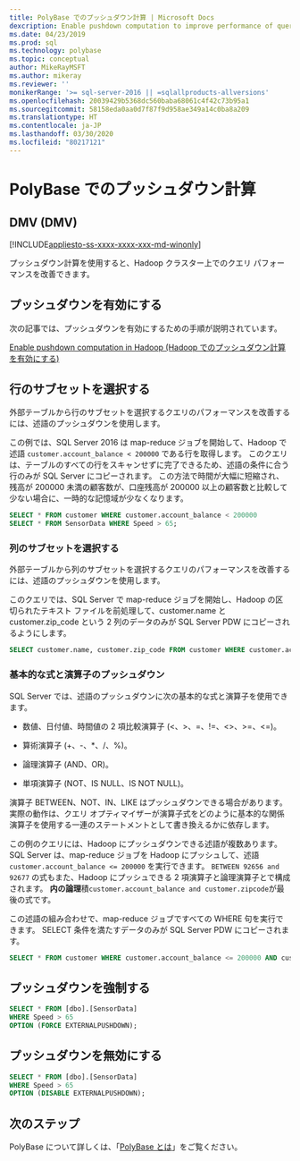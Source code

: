 ```yaml
---
title: PolyBase でのプッシュダウン計算 | Microsoft Docs
dexcription: Enable pushdown computation to improve performance of queries on your Hadoop cluster. You can select a subset of rows/columns in an external table for pushdown.
ms.date: 04/23/2019
ms.prod: sql
ms.technology: polybase
ms.topic: conceptual
author: MikeRayMSFT
ms.author: mikeray
ms.reviewer: ''
monikerRange: '>= sql-server-2016 || =sqlallproducts-allversions'
ms.openlocfilehash: 20039429b5368dc560baba68061c4f42c73b95a1
ms.sourcegitcommit: 58158eda0aa0d7f87f9d958ae349a14c0ba8a209
ms.translationtype: HT
ms.contentlocale: ja-JP
ms.lasthandoff: 03/30/2020
ms.locfileid: "80217121"
---
```

# <a name="pushdown-computations-in-polybase"></a>PolyBase でのプッシュダウン計算

## <a name="dmv"></a>DMV (DMV)

[!INCLUDE[appliesto-ss-xxxx-xxxx-xxx-md-winonly](../../includes/appliesto-ss-xxxx-xxxx-xxx-md-winonly.md)]

プッシュダウン計算を使用すると、Hadoop クラスター上でのクエリ パフォーマンスを改善できます。

## <a name="enable-pushdown"></a>プッシュダウンを有効にする

次の記事では、プッシュダウンを有効にするための手順が説明されています。

[Enable pushdown computation in Hadoop (Hadoop でのプッシュダウン計算を有効にする)](polybase-configure-hadoop.md#pushdown)

## <a name="select-a-subset-of-rows"></a>行のサブセットを選択する

外部テーブルから行のサブセットを選択するクエリのパフォーマンスを改善するには、述語のプッシュダウンを使用します。

この例では、SQL Server 2016 は map-reduce ジョブを開始して、Hadoop で述語 `customer.account_balance < 200000` である行を取得します。 このクエリは、テーブルのすべての行をスキャンせずに完了できるため、述語の条件に合う行のみが SQL Server にコピーされます。 この方法で時間が大幅に短縮され、残高が 200000 未満の顧客数が、口座残高が 200000 以上の顧客数と比較して少ない場合に、一時的な記憶域が少なくなります。

```sql
SELECT * FROM customer WHERE customer.account_balance < 200000
SELECT * FROM SensorData WHERE Speed > 65;  
```

### <a name="select-a-subset-of-columns"></a>列のサブセットを選択する

外部テーブルから列のサブセットを選択するクエリのパフォーマンスを改善するには、述語のプッシュダウンを使用します。

このクエリでは、SQL Server で map-reduce ジョブを開始し、Hadoop の区切られたテキスト ファイルを前処理して、customer.name と customer.zip_code という 2 列のデータのみが SQL Server PDW にコピーされるようにします。

```sql
SELECT customer.name, customer.zip_code FROM customer WHERE customer.account_balance < 200000
```

### <a name="pushdown-for-basic-expressions-and-operators"></a>基本的な式と演算子のプッシュダウン

SQL Server では、述語のプッシュダウンに次の基本的な式と演算子を使用できます。

+ 数値、日付値、時間値の 2 項比較演算子 (\<、>、=、!=、<>、>=、<=)。

+ 算術演算子 (+、-、*、/、%)。

+ 論理演算子 (AND、OR)。

+ 単項演算子 (NOT、IS NULL、IS NOT NULL)。

演算子 BETWEEN、NOT、IN、LIKE はプッシュダウンできる場合があります。 実際の動作は、クエリ オプティマイザーが演算子式をどのように基本的な関係演算子を使用する一連のステートメントとして書き換えるかに依存します。

この例のクエリには、Hadoop にプッシュダウンできる述語が複数あります。 SQL Server は、map-reduce ジョブを Hadoop にプッシュして、述語 `customer.account_balance <= 200000` を実行できます。 `BETWEEN 92656 and 92677` の式もまた、Hadoop にプッシュできる 2 項演算子と論理演算子とで構成されます。 **内の論理**積`customer.account_balance and customer.zipcode`が最後の式です。

この述語の組み合わせで、map-reduce ジョブですべての WHERE 句を実行できます。 SELECT 条件を満たすデータのみが SQL Server PDW にコピーされます。

```sql
SELECT * FROM customer WHERE customer.account_balance <= 200000 AND customer.zipcode BETWEEN 92656 AND 92677
```

## <a name="force-pushdown"></a>プッシュダウンを強制する

```sql
SELECT * FROM [dbo].[SensorData]
WHERE Speed > 65
OPTION (FORCE EXTERNALPUSHDOWN);
```

## <a name="disable-pushdown"></a>プッシュダウンを無効にする

```sql
SELECT * FROM [dbo].[SensorData]
WHERE Speed > 65
OPTION (DISABLE EXTERNALPUSHDOWN);
```

## <a name="next-steps"></a>次のステップ

PolyBase について詳しくは、「[PolyBase とは](polybase-guide.md)」をご覧ください。
